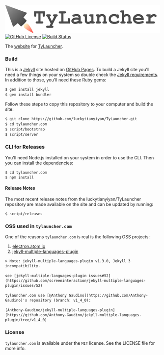 ![TyLauncher-logo](https://raw.githubusercontent.com/luckytianyiyan/tylauncher.com/gh-pages/README_RES/tylauncher-logo.png)
[![GitHub License](https://img.shields.io/github/license/luckytianyiyan/tylauncher.com.svg)](https://www.apache.org/licenses/LICENSE-2.0.html)
[![Build Status](https://travis-ci.org/luckytianyiyan/tylauncher.com.svg?branch=gh-pages)](https://travis-ci.org/luckytianyiyan/tylauncher.com)

The [website](http://www.tylauncher.com) for [TyLauncher](https://github.com/luckytianyiyan/TyLauncher).
### Build

This is a [Jekyll](http://jekyllrb.com) site hosted on [GitHub Pages](http://pages.github.com).
To build a Jekyll site you'll need a few things on your system so double check the [Jekyll requirements](http://jekyllrb.com/docs/installation/#requirements).
In addition to those, you'll need these Ruby gems:

```bash
$ gem install jekyll
$ gem install bundler
```
Follow these steps to copy this repository to your computer and build the site:

```bash
$ git clone https://github.com/luckytianyiyan/TyLauncher.git
$ cd tylauncher.com
$ script/bootstrap
$ script/server
```

### CLI for Releases

You'll need Node.js installed on your system in order to use the CLI. Then you can install the dependencies:
```
$ cd tylauncher.com
$ npm install
```

#### Release Notes

The most recent release notes from the luckytianyiyan/TyLauncher repository are made available on the site and can be updated by running:
```
$ script/releases
```

### OSS used in `tylauncher.com`

One of the reasons `tylauncher.com` is real is the following OSS projects:

  1. [electron.atom.io](https://github.com/atom/electron.atom.io)
  2. [jekyll-multiple-languages-plugin](https://github.com/screeninteraction/jekyll-multiple-languages-plugin)

    > Note: jekyll-multiple-languages-plugin v1.3.0, Jekyll 3 incompatibility.

    see [jekyll-multiple-languages-plugin issues#52](https://github.com/screeninteraction/jekyll-multiple-languages-plugin/issues/52)

    tylauncher.com use [@Anthony Gaudino](https://github.com/Anthony-Gaudino)'s repository (branch: v1_4_0):

    [Anthony-Gaudino/jekyll-multiple-languages-plugin](https://github.com/Anthony-Gaudino/jekyll-multiple-languages-plugin/tree/v1_4_0)

### License

`tylauncher.com` is available under the `MIT` license. See the LICENSE file for more info.
